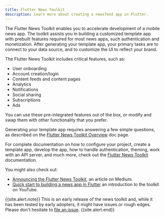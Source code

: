 ```yaml
---
title: Flutter News Toolkit
description: Learn more about creating a newsfeed app in Flutter.
---
```


The Flutter News Toolkit enables you to accelerate
development of a mobile news app.
The toolkit assists you in building a customized
template app with prebuilt features required
for most news apps, such authentication and
monetization. After generating your
template app, your primary tasks are to connect to your
data source, and to customize the UI to reflect
your brand.

The Flutter News Toolkit includes critical features,
such as:

* User onboarding
* Account creation/login
* Content feeds and content pages
* Analytics
* Notifications
* Social sharing
* Subscriptions
* Ads

You can use these pre-integrated features out of the box,
or modify and swap them with other functionality that
you prefer.

Generating your template app requires answering
a few simple questions, as described on the
[Flutter News Toolkit Overview][toolkit] doc page.

For complete documentation on how to configure your project,
create a template app, develop the app, how to
handle authentication, theming, work with an API
server, and much more, check out the
[Flutter News Toolkit][toolkit] documentation.

You might also check out:

* [Announcing the Flutter News Toolkit][blog],
  an article on Medium.
* [Quick start to building a news app in Flutter][video]
  an introduction to the toolkit on YouTube.

{{site.alert.note}}
  This is an early release of the news toolkit and,
  while it has been tested by early adopters, it
  might have issues or rough edges. Please don't
  hesitate to [file an issue][].
{{site.alert.end}}

[toolkit]: https://flutter.github.io/news_toolkit/
[blog]: {{site.flutter-medium}}/announcing-the-flutter-news-toolkit-180a0d32c012
[video]: {{site.yt.watch}}?v=dukRAS-OUMM
[file an issue]: {{site.repo.flutter}}/issues
